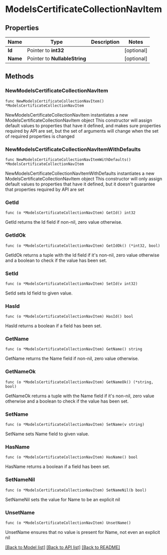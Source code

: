 # ModelsCertificateCollectionNavItem

## Properties

Name | Type | Description | Notes
------------ | ------------- | ------------- | -------------
**Id** | Pointer to **int32** |  | [optional] 
**Name** | Pointer to **NullableString** |  | [optional] 

## Methods

### NewModelsCertificateCollectionNavItem

`func NewModelsCertificateCollectionNavItem() *ModelsCertificateCollectionNavItem`

NewModelsCertificateCollectionNavItem instantiates a new ModelsCertificateCollectionNavItem object
This constructor will assign default values to properties that have it defined,
and makes sure properties required by API are set, but the set of arguments
will change when the set of required properties is changed

### NewModelsCertificateCollectionNavItemWithDefaults

`func NewModelsCertificateCollectionNavItemWithDefaults() *ModelsCertificateCollectionNavItem`

NewModelsCertificateCollectionNavItemWithDefaults instantiates a new ModelsCertificateCollectionNavItem object
This constructor will only assign default values to properties that have it defined,
but it doesn't guarantee that properties required by API are set

### GetId

`func (o *ModelsCertificateCollectionNavItem) GetId() int32`

GetId returns the Id field if non-nil, zero value otherwise.

### GetIdOk

`func (o *ModelsCertificateCollectionNavItem) GetIdOk() (*int32, bool)`

GetIdOk returns a tuple with the Id field if it's non-nil, zero value otherwise
and a boolean to check if the value has been set.

### SetId

`func (o *ModelsCertificateCollectionNavItem) SetId(v int32)`

SetId sets Id field to given value.

### HasId

`func (o *ModelsCertificateCollectionNavItem) HasId() bool`

HasId returns a boolean if a field has been set.

### GetName

`func (o *ModelsCertificateCollectionNavItem) GetName() string`

GetName returns the Name field if non-nil, zero value otherwise.

### GetNameOk

`func (o *ModelsCertificateCollectionNavItem) GetNameOk() (*string, bool)`

GetNameOk returns a tuple with the Name field if it's non-nil, zero value otherwise
and a boolean to check if the value has been set.

### SetName

`func (o *ModelsCertificateCollectionNavItem) SetName(v string)`

SetName sets Name field to given value.

### HasName

`func (o *ModelsCertificateCollectionNavItem) HasName() bool`

HasName returns a boolean if a field has been set.

### SetNameNil

`func (o *ModelsCertificateCollectionNavItem) SetNameNil(b bool)`

 SetNameNil sets the value for Name to be an explicit nil

### UnsetName
`func (o *ModelsCertificateCollectionNavItem) UnsetName()`

UnsetName ensures that no value is present for Name, not even an explicit nil

[[Back to Model list]](../README.md#documentation-for-models) [[Back to API list]](../README.md#documentation-for-api-endpoints) [[Back to README]](../README.md)


